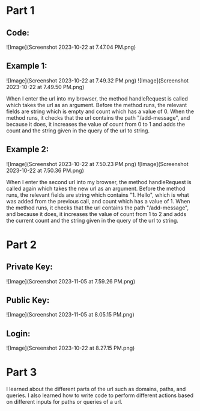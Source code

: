 # Part 1
## Code:
![Image](Screenshot 2023-10-22 at 7.47.04 PM.png)
## Example 1:
![Image](Screenshot 2023-10-22 at 7.49.32 PM.png)
![Image](Screenshot 2023-10-22 at 7.49.50 PM.png)

When I enter the url into my browser, the method handleRequest is called which takes the url as an argument. Before the method runs, the relevant fields are string which is empty and count which has a value of 0. When the method runs, it checks that the url contains the path "/add-message", and because it does, it increases the value of count from 0 to 1 and adds the count and the string given in the query of the url to string.
## Example 2:
![Image](Screenshot 2023-10-22 at 7.50.23 PM.png)
![Image](Screenshot 2023-10-22 at 7.50.36 PM.png)

When I enter the second url into my browser, the method handleRequest is called again which takes the new url as an argument. Before the method runs, the relevant fields are string which contains "1. Hello", which is what was added from the previous call, and count which has a value of 1. When the method runs, it checks that the url contains the path "/add-message", and because it does, it increases the value of count from 1 to 2 and adds the current count and the string given in the query of the url to string.

# Part 2
## Private Key:
![Image](Screenshot 2023-11-05 at 7.59.26 PM.png)
## Public Key:
![Image](Screenshot 2023-11-05 at 8.05.15 PM.png)
## Login:
![Image](Screenshot 2023-10-22 at 8.27.15 PM.png)

# Part 3
I learned about the different parts of the url such as domains, paths, and queries. I also learned how to write code to perform different actions based on different inputs for paths or queries of a url.
